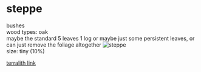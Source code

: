 
# steppe  
  
  
bushes  
wood types: oak  
maybe the standard 5 leaves 1 log or maybe just some persistent leaves, or can just remove the foliage altogether
![steppe](https://static.miraheze.org/stardustlabswiki/4/4a/Steppe_3.png)  
size: tiny (10%)  

  
[terralith link](https://stardustlabs.miraheze.org/wiki/Steppe)